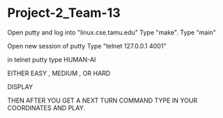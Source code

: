 Project-2_Team-13
=================
Open putty and log into "linux.cse.tamu.edu" Type "make". Type "main"

Open new session of putty Type "telnet 127.0.0.1 4001"

in telnet putty type HUMAN-AI

EITHER EASY , MEDIUM , OR HARD

DISPLAY

THEN AFTER YOU GET A NEXT TURN COMMAND TYPE IN YOUR COORDINATES AND PLAY.
